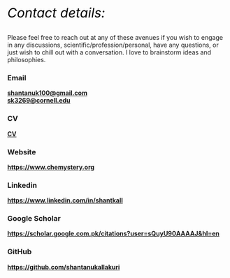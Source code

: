 <p style="font-size:30px; color:#000000;"><i>Contact details:</i></p>

<p>Please feel free to reach out at any of these avenues if you wish to engage in any discussions, scientific/profession/personal, have any questions, or just wish to chill out with a conversation. I love to brainstorm ideas and philosophies.</p> 

### Email
<b>[shantanuk100@gmail.com](mailto:shantanuk100@gmail.com)</b> <br/>
<b>[sk3269@cornell.edu](mailto:sk3269@cornell.edu)</b>

### CV
<a href="https://drive.google.com/file/d/1IWirT-pR0mZWqBJJVZRQzBkR01loWD6b/view?usp=sharing" title="[www.chemystery.org](https://drive.google.com/file/d/1IWirT-pR0mZWqBJJVZRQzBkR01loWD6b/view?usp=sharing)" target="https://drive.google.com/file/d/1IWirT-pR0mZWqBJJVZRQzBkR01loWD6b/view?usp=sharing"><b>CV</b></a>
<!--- ### Cellphone
<b>[+1-607-216-2577]()</b> (primary) <b><u>or<br/></u></b> <b>[+1-408-418-6539]()</b> (alternate)-->

### Website
<!--- <a href="https://www.skallakuri.com" title="www.skallakuri.com" target="_blank"><b>https://www.skallakuri.com</b></a><br/>-->
<a href="https://www.chemystery.org" title="www.chemystery.org" target="_blank"><b>https://www.chemystery.org</b></a>

### Linkedin
<a href="https://www.linkedin.com/in/shantkall" title="LinkedIn" target="_blank"><b>https://www.linkedin.com/in/shantkall</b></a>

### Google Scholar
<a href="https://scholar.google.com.pk/citations?user=sQuyU90AAAAJ&hl=en" title="Google Scholar" target="_blank"><b>https://scholar.google.com.pk/citations?user=sQuyU90AAAAJ&hl=en</b></a><br/>

### GitHub
<a href="https://github.com/shantanukallakuri" title="GitHub" target="_blank"><b>https://github.com/shantanukallakuri</b></a>
